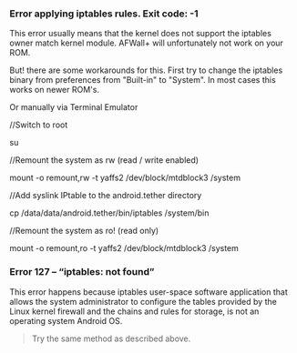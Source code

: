 ### Error applying iptables rules. Exit code: -1
This error usually means that the kernel does not support the iptables owner match kernel module. AFWall+ will unfortunately not work on your ROM.

But! there are some workarounds for this. First try to change the iptables binary from preferences from "Built-in" to "System". In most cases this works on newer ROM's.



Or manually via Terminal Emulator

//Switch to root

su

//Remount the system as rw (read / write enabled)

mount -o remount,rw -t yaffs2 /dev/block/mtdblock3 /system

//Add syslink IPtable to the android.tether directory

cp /data/data/android.tether/bin/iptables /system/bin

//Remount the system as ro! (read only)

mount -o remount,ro -t yaffs2 /dev/block/mtdblock3 /system



### Error 127 – “iptables: not found”
This error happens because iptables user-space software application that allows the system administrator to configure the tables provided by the Linux kernel firewall and the chains and rules for storage, is not an operating system Android OS.

> Try the same method as described above.